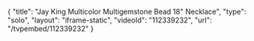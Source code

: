 {
    "title": "Jay King Multicolor Multigemstone Bead 18\" Necklace",
    "type": "solo",
    "layout": "iframe-static",
    "videoId": "112339232",
    "url": "\/tvpembed\/112339232"
}